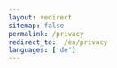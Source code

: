 ```yaml
---
layout: redirect
sitemap: false
permalink: /privacy
redirect_to:  /en/privacy
languages: ['de']
---
```

